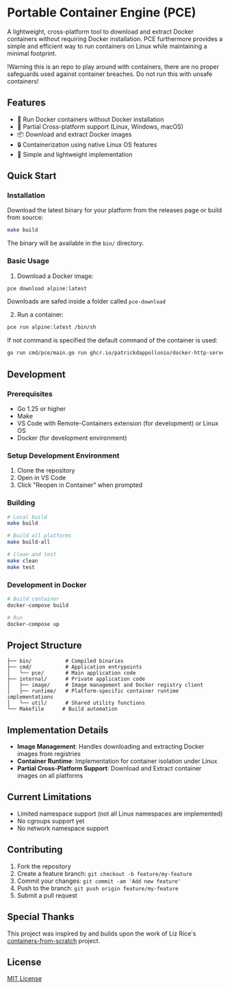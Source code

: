 # Portable Container Engine (PCE)

A lightweight, cross-platform tool to download and extract Docker containers without requiring Docker installation. PCE furthermore provides a simple and efficient way to run containers on Linux while maintaining a minimal footprint.

!Warning this is an repo to play around with containers, there are no proper safeguards used against container breaches. Do not run this with unsafe containers!

## Features

- 🐳 Run Docker containers without Docker installation
- 🔄 Partial Cross-platform support (Linux, Windows, macOS)
- 📦 Download and extract Docker images
- 🔒 Containerization using native Linux OS features
- 🚀 Simple and lightweight implementation

## Quick Start

### Installation

Download the latest binary for your platform from the releases page or build from source:

```bash
make build
```

The binary will be available in the `bin/` directory.

### Basic Usage

1. Download a Docker image:
```bash
pce download alpine:latest
```

Downloads are safed inside a folder called `pce-download`

2. Run a container:
```bash
pce run alpine:latest /bin/sh
```

If not command is specified the default command of the container is used:
```bash
go run cmd/pce/main.go run ghcr.io/patrickdappollonio/docker-http-server
```

## Development

### Prerequisites
- Go 1.25 or higher
- Make
- VS Code with Remote-Containers extension (for development) or Linux OS
- Docker (for development environment)

### Setup Development Environment

1. Clone the repository
2. Open in VS Code
3. Click "Reopen in Container" when prompted

### Building

```bash
# Local build
make build

# Build all platforms
make build-all

# Clean and test
make clean
make test
```

### Development in Docker

```bash
# Build container
docker-compose build

# Run
docker-compose up
```

## Project Structure

```
├── bin/           # Compiled binaries
├── cmd/           # Application entrypoints
│   └── pce/       # Main application code
├── internal/      # Private application code
│   ├── image/     # Image management and Docker registry client
│   ├── runtime/   # Platform-specific container runtime implementations
│   └── util/      # Shared utility functions
└── Makefile      # Build automation
```

## Implementation Details

- **Image Management**: Handles downloading and extracting Docker images from registries
- **Container Runtime**: Implementation for container isolation under Linux
- **Partial Cross-Platform Support**: Download and Extract container images on all platforms

## Current Limitations

- Limited namespace support (not all Linux namespaces are implemented)
- No cgroups support yet
- No network namespace support

## Contributing

1. Fork the repository
2. Create a feature branch: `git checkout -b feature/my-feature`
3. Commit your changes: `git commit -am 'Add new feature'`
4. Push to the branch: `git push origin feature/my-feature`
5. Submit a pull request

## Special Thanks

This project was inspired by and builds upon the work of Liz Rice's [containers-from-scratch](https://github.com/lizrice/containers-from-scratch) project.

## License

[MIT License](LICENSE)
